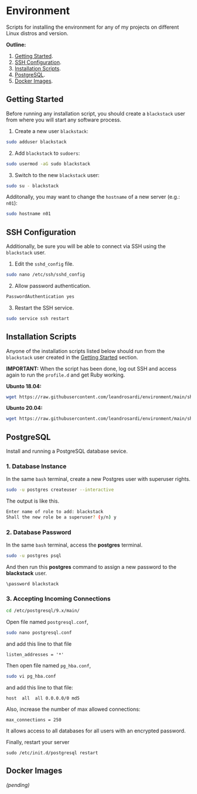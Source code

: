 # Environment

Scripts for installing the environment for any of my projects on different Linux distros and version.

**Outline:**

1. [Getting Started](#getting-started).
2. [SSH Configuration](#ssh-configuration).
3. [Installation Scripts](#installation-scripts).
4. [PostgreSQL](#postgresql).
5. [Docker Images](#docker-images).

## Getting Started

Before running any installation script, you should create a `blackstack` user from where you will start any software process.

1. Create a new user `blackstack`:

```bash
sudo adduser blackstack
```

2. Add `blackstack` to `sudoers`:

```bash
sudo usermod -aG sudo blackstack
```

3. Switch to the new `blackstack` user:

```bash
sudo su - blackstack
```

Additonally, you may want to change the `hostname` of a new server (e.g.: `n01`):

```bash
sudo hostname n01
```

## SSH Configuration

Additionally, be sure you will be able to connect via SSH using the `blackstack` user.

1. Edit the `sshd_config` file.

```bash
sudo nano /etc/ssh/sshd_config
```

2. Allow password authentication.

```bash
PasswordAuthentication yes
``` 

3. Restart the SSH service.

```bash
sudo service ssh restart
```

## Installation Scripts

Anyone of the installation scripts listed below should run from the `blackstack` user created in the [Getting Started](#getting-started) section.

**IMPORTANT:** When the script has been done, log out SSH and access again to run the `profile.d` and get Ruby working.

**Ubunto 18.04:**

```bash
wget https://raw.githubusercontent.com/leandrosardi/environment/main/sh/install.ubuntu.18_04.sh -O - | bash
```

**Ubunto 20.04:**

```bash
wget https://raw.githubusercontent.com/leandrosardi/environment/main/sh/install.ubuntu.20_04.sh -O - | bash
```

## PostgreSQL

Install and running a PostgreSQL database sevice.

### 1. Database Instance

In the same `bash` terminal, create a new Postgres user with superuser rights.

```bash
sudo -u postgres createuser --interactive
```

The output is like this.

```bash
Enter name of role to add: blackstack
Shall the new role be a superuser? (y/n) y
```

### 2. Database Password

In the same `bash` terminal, access the **postgres** terminal.

```bash
sudo -u postgres psql
```

And then run this **postgres** command to assign a new password to the **blackstack** user.

```psql
\password blackstack
```

### 3. Accepting Incoming Connections

```bash
cd /etc/postgresql/9.x/main/
```

Open file named `postgresql.conf`,

```bash
sudo nano postgresql.conf
```

and add this line to that file

```
listen_addresses = '*'
```

Then open file named `pg_hba.conf`,

```bash
sudo vi pg_hba.conf
```

and add this line to that file:

```
host  all  all 0.0.0.0/0 md5
```

Also, increase the number of max allowed connections:

```
max_connections = 250
```

It allows access to all databases for all users with an encrypted password.

Finally, restart your server

```
sudo /etc/init.d/postgresql restart
```

## Docker Images

_(pending)_
